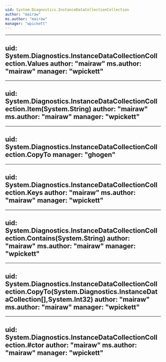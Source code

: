 ```yaml
---
uid: System.Diagnostics.InstanceDataCollectionCollection
author: "mairaw"
ms.author: "mairaw"
manager: "wpickett"
---
```


---
uid: System.Diagnostics.InstanceDataCollectionCollection.Values
author: "mairaw"
ms.author: "mairaw"
manager: "wpickett"
---

---
uid: System.Diagnostics.InstanceDataCollectionCollection.Item(System.String)
author: "mairaw"
ms.author: "mairaw"
manager: "wpickett"
---

---
uid: System.Diagnostics.InstanceDataCollectionCollection.CopyTo
manager: "ghogen"
---

---
uid: System.Diagnostics.InstanceDataCollectionCollection.Keys
author: "mairaw"
ms.author: "mairaw"
manager: "wpickett"
---

---
uid: System.Diagnostics.InstanceDataCollectionCollection.Contains(System.String)
author: "mairaw"
ms.author: "mairaw"
manager: "wpickett"
---

---
uid: System.Diagnostics.InstanceDataCollectionCollection.CopyTo(System.Diagnostics.InstanceDataCollection[],System.Int32)
author: "mairaw"
ms.author: "mairaw"
manager: "wpickett"
---

---
uid: System.Diagnostics.InstanceDataCollectionCollection.#ctor
author: "mairaw"
ms.author: "mairaw"
manager: "wpickett"
---
